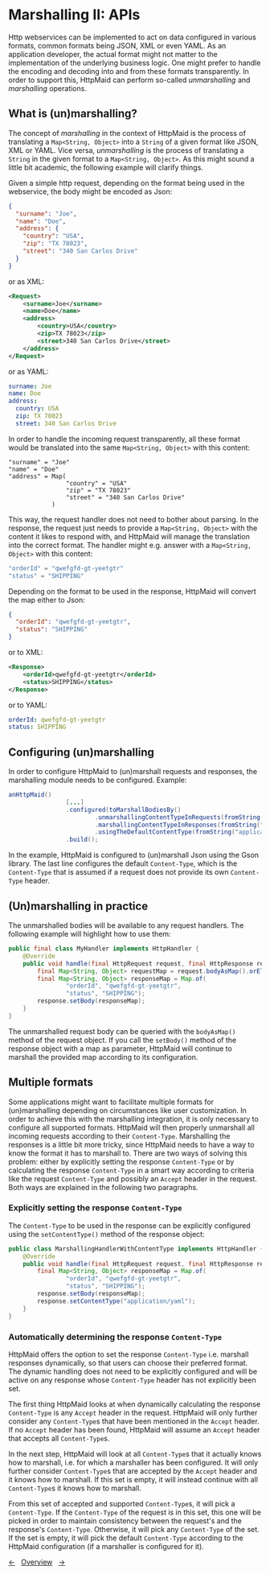 # Marshalling II: APIs

Http webservices can be implemented to act on data configured in various
formats, common formats being JSON, XML or even YAML. As an application
developer, the actual format might not matter to the implementation of the
underlying business logic. One might prefer to handle the encoding and decoding
into and from these formats transparently. In order to support this,
HttpMaid can perform so-called *unmarshalling* and *marshalling* operations.

## What is (un)marshalling?
The concept of *marshalling* in the context of HttpMaid is the process of
translating a `Map<String, Object>` into a `String` of a given format like JSON, XML or YAML.
Vice versa, *unmarshalling* is the process of translating a `String` in the given format to a
`Map<String, Object>`.
As this might sound a little bit academic, the following example will clarify things.


Given a simple http request, depending on the format being used in the webservice,
the body might be encoded as Json: 
```json
{
  "surname": "Joe",
  "name": "Doe",
  "address": {
    "country": "USA",
    "zip": "TX 78023",
    "street": "340 San Carlos Drive"
  }
}
```
or as XML:
```xml
<Request>
    <surname>Joe</surname>
    <name>Doe</name>
    <address>
        <country>USA</country>
        <zip>TX 78023</zip>
        <street>340 San Carlos Drive</street>
    </address>
</Request>
```
or as YAML:
```yaml
surname: Joe
name: Doe
address:
  country: USA
  zip: TX 78023
  street: 340 San Carlos Drive
```
In order to handle the incoming request transparently, all these format would be translated
into the same `Map<String, Object>` with this content: 
```
"surname" = "Joe"
"name" = "Doe"
"address" = Map(
                "country" = "USA"
                "zip" = "TX 78023" 
                "street" = "340 San Carlos Drive"
            )
```
This way, the request handler does not need to bother about parsing.
In the response, the request just needs to provide a `Map<String, Object>` with the
content it likes to respond with, and HttpMaid will manage the translation into
the correct format.
The handler might e.g. answer with a `Map<String, Object>` with this content:
```java
"orderId" = "qwefgfd-gt-yeetgtr"
"status" = "SHIPPING"
```
Depending on the format to be used in the response, HttpMaid will convert the map
either to Json:
```json
{
  "orderId": "qwefgfd-gt-yeetgtr",
  "status": "SHIPPING"  
}
```
or to XML:
```xml
<Response>
    <orderId>qwefgfd-gt-yeetgtr</orderId>
    <status>SHIPPING</status>
</Response>
```
or to YAML:
```yaml
orderId: qwefgfd-gt-yeetgtr
status: SHIPPING
```

## Configuring (un)marshalling
In order to configure HttpMaid to (un)marshall requests and responses, the marshalling module needs to be configured. Example:
```java
anHttpMaid()
                [...]
                .configured(toMarshallBodiesBy()
                        .unmarshallingContentTypeInRequests(fromString("application/json")).with(body -> GSON.fromJson(body, Map.class))
                        .marshallingContentTypeInResponses(fromString("application/json")).with(map -> GSON.toJson(map))
                        .usingTheDefaultContentType(fromString("application/json")))
                .build();
```
In the example, HttpMaid is configured to (un)marshall Json using the Gson library. The last line configures the default `Content-Type`, which
is the `Content-Type` that is assumed if a request does not provide its own `Content-Type` header.

## (Un)marshalling in practice
The unmarshalled bodies will be available to any request handlers. The following example will highlight how to use them:
```java
public final class MyHandler implements HttpHandler {
    @Override
    public void handle(final HttpRequest request, final HttpResponse response) {
        final Map<String, Object> requestMap = request.bodyAsMap().orElseThrow();
        final Map<String, Object> responseMap = Map.of(
                "orderId", "qwefgfd-gt-yeetgtr",
                "status", "SHIPPING");
        response.setBody(responseMap);
    }
}
```
The unmarshalled request body can be queried with the `bodyAsMap()` method of the request object.
If you call the `setBody()` method of the response object with a map as parameter, HttpMaid
will continue to marshall the provided map according to its configuration.
## Multiple formats
Some applications might want to facilitate multiple formats for (un)marshalling depending
on circumstances like user customization. In order to achieve this with the marshalling integration,
it is only necessary to configure all supported formats. HttpMaid will then properly
unmarshall all incoming requests according to their `Content-Type`. Marshalling
the responses is a little bit more tricky, since HttpMaid needs to have a 
way to know the format it has to marshall to. There are two ways of solving this problem:
either by explicitly setting the response `Content-Type` or by calculating the response
`Content-Type` in a smart way according to criteria like the request `Content-Type` and
possibly an `Accept` header in the request. Both ways are explained in the following
two paragraphs.

### Explicitly setting the response `Content-Type`
The `Content-Type` to be used in the response can be explicitly configured using
the `setContentType()` method of the response object:
<!---[CodeSnippet] (marshallingHandlerWithContentType)-->
```java
public class MarshallingHandlerWithContentType implements HttpHandler {
    @Override
    public void handle(final HttpRequest request, final HttpResponse response) {
        final Map<String, Object> responseMap = Map.of(
                "orderId", "qwefgfd-gt-yeetgtr",
                "status", "SHIPPING");
        response.setBody(responseMap);
        response.setContentType("application/yaml");
    }
}
```

### Automatically determining the response `Content-Type`
HttpMaid offers the option to set the response `Content-Type` i.e. marshall responses
dynamically, so that users can choose their preferred format. The dynamic handling
does not need to be explicitly configured and will be active on any response
whose `Content-Type` header has not explicitly been set.

The first thing HttpMaid looks at when dynamically calculating the response `Content-Type`
is any `Accept` header in the request. HttpMaid will only further consider any
`Content-Type`s that have been mentioned in the `Accept` header. If no `Accept` header
has been found, HttpMaid will assume an `Accept` header that accepts all `Content-Type`s.

In the next step, HttpMaid will look at all `Content-Type`s that it actually knows how 
to marshall, i.e. for which a marshaller has been configured. It will only further
consider `Content-Type`s that are accepted by the `Accept` header and it knows how
to marshall. If this set is empty, it will instead continue with all `Content-Type`s
it knows how to marshall.

From this set of accepted and supported `Content-Type`s, it will pick a `Content-Type`.
If the `Content-Type` of the request is in this set, this one will be picked in
order to maintain consistency between the request's and the response's `Content-Type`.
Otherwise, it will pick any `Content-Type` of the set. If the set is empty,
it will pick the default `Content-Type` according to the HttpMaid configuration (if a marshaller is configured for it). 


<!---[Nav]-->
[&larr;](1_MarshallingForms.md)&nbsp;&nbsp;&nbsp;[Overview](../../README.md)&nbsp;&nbsp;&nbsp;[&rarr;](../12_UseCases/1_Basics.md)

